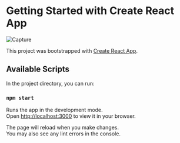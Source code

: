 # Getting Started with Create React App

![Capture](https://github.com/user-attachments/assets/c964025d-72e9-4794-a760-1ea048a01604)


This project was bootstrapped with [Create React App](https://github.com/facebook/create-react-app).

## Available Scripts

In the project directory, you can run:

### `npm start`

Runs the app in the development mode.\
Open [http://localhost:3000](http://localhost:3000) to view it in your browser.

The page will reload when you make changes.\
You may also see any lint errors in the console.



